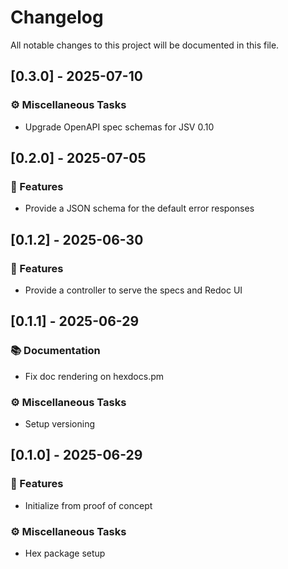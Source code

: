 # Changelog

All notable changes to this project will be documented in this file.

## [0.3.0] - 2025-07-10

### ⚙️ Miscellaneous Tasks

- Upgrade OpenAPI spec schemas for JSV 0.10

## [0.2.0] - 2025-07-05

### 🚀 Features

- Provide a JSON schema for the default error responses

## [0.1.2] - 2025-06-30

### 🚀 Features

- Provide a controller to serve the specs and Redoc UI

## [0.1.1] - 2025-06-29

### 📚 Documentation

- Fix doc rendering on hexdocs.pm

### ⚙️ Miscellaneous Tasks

- Setup versioning

## [0.1.0] - 2025-06-29

### 🚀 Features

- Initialize from proof of concept

### ⚙️ Miscellaneous Tasks

- Hex package setup

<!-- generated by git-cliff -->
